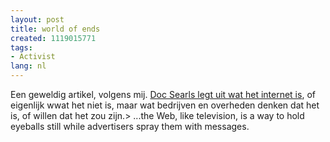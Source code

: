 ```yaml
---
layout: post
title: world of ends
created: 1119015771
tags:
- Activist
lang: nl
---
```

Een geweldig artikel, volgens mij. [Doc Searls legt uit wat het internet is](http://www.worldofends.com/), of eigenlijk wwat het niet is, maar wat bedrijven en overheden denken dat het is, of willen dat het zou zijn.> ...the Web, like television, is a way to hold eyeballs still while advertisers spray them with messages.
